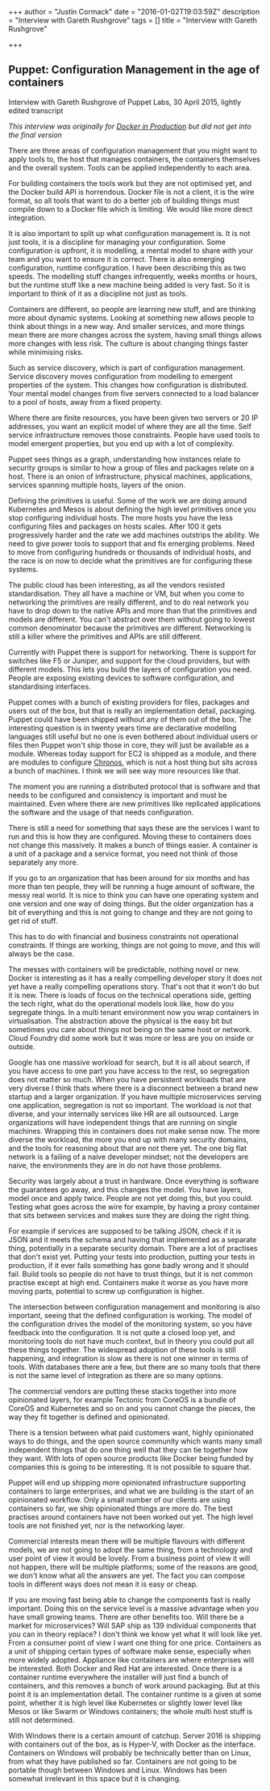 +++
author = "Justin Cormack"
date = "2016-01-02T19:03:59Z"
description = "Interview with Gareth Rushgrove"
tags = []
title = "Interview with Gareth Rushgrove"

+++

## Puppet: Configuration Management in the age of containers

Interview with Gareth Rushgrove of Puppet Labs, 30 April 2015, lightly edited transcript

<em>This interview was originally for [Docker in Production](http://shop.oreilly.com/product/9781939902184.do) but did not get into the final version</em>

There are three areas of configuration management that you might want to apply tools to, the host that manages containers, the containers themselves and the overall system. Tools can be applied independently to each area.

For building containers the tools work but they are not optimised yet, and the Docker build API is horrendous. Docker file is not a client, it is the wire format, so all tools that want to do a better job of building things must compile down to a Docker file which is limiting. We would like more direct integration.

It is also important to split up what configuration management is. It is not just tools, it is a discipline for managing your configuration. Some configuration is upfront, it is modelling, a mental model to share with your team and you want to ensure it is correct. There is also emerging configuration, runtime configuration. I have been describing this as two speeds. The modelling stuff changes infrequently, weeks months or hours, but the runtime stuff like a new machine being added is very fast. So it is important to think of it as a discipline not just as tools.

Containers are different, so people are learning new stuff, and are thinking more about dynamic systems. Looking at something new allows people to think about things in a new way. And smaller services, and more things mean there are more changes across the system, having small things allows more changes with less risk. The culture is about changing things faster while minimising risks.

Such as service discovery, which is part of configuration management. Service discovery moves configuration from modelling to emergent properties of the system. This changes how configuration is distributed. Your mental model changes from five servers connected to a load balancer to a pool of hosts, away from a fixed property.

Where there are finite resources, you have been given two servers or 20 IP addresses, you want an explicit model of where they are all the time. Self service infrastructure removes those constraints. People have used tools to model emergent properties, but you end up with a lot of complexity.

Puppet sees things as a graph, understanding how instances relate to security groups is similar to how a group of files and packages relate on a host. There is an onion of infrastructure, physical machines, applications, services spanning multiple hosts, layers of the onion.

Defining the primitives is useful. Some of the work we are doing around Kubernetes and Mesos is about defining the high level primitives once you stop configuring individual hosts. The more hosts you have the less configuring files and packages on hosts scales. After 100 it gets progressively harder and the rate we add machines outstrips the ability. We need to give power tools to support that and fix emerging problems. Need to move from configuring hundreds or thousands of individual hosts, and the race is on now to decide what the primitives are for configuring these systems.

The public cloud has been interesting, as all the vendors resisted standardisation. They all have a machine or VM, but when you come to networking the primitives are really different, and to do real network you have to drop down to the native APIs and more than that the primitives and models are different. You can't abstract over them without going to lowest common denominator because the primitives are different. Networking is still a killer where the primitives and APIs are still different.

Currently with Puppet there is support for networking. There is support for switches like F5 or Juniper, and support for the cloud providers, but with different models. This lets you build the layers of configuration you need. People are exposing existing devices to software configuration, and standardising interfaces.

Puppet comes with a bunch of existing providers for files, packages and users out of the box, but that is really an implementation detail, packaging. Puppet could have been shipped without any of them out of the box. The interesting question is in twenty years time are declarative modelling languages still useful but no one is even bothered about individual users or files then Puppet won't ship those in core, they will just be available as a module. Whereas today support for EC2 is shipped as a module, and there are modules to configure [Chronos](https://github.com/mesos/chronos), which is not a host thing but sits across a bunch of machines. I think we will see way more resources like that.

The moment you are running a distributed protocol that is software and that needs to be configured and consistency is important and must be maintained. Even where there are new primitives like replicated applications the software and the usage of that needs configuration.

There is still a need for something that says these are the services I want to run and this is how they are configured. Moving these to containers does not change this massively. It makes a bunch of things easier. A container is a unit of a package and a service format, you need not think of those separately any more.

If you go to an organization that has been around for six months and has more than ten people, they will be running a huge amount of software, the messy real world. It is nice to think you can have one operating system and one version and one way of doing things. But the older organization has a bit of everything and this is not going to change and they are not going to get rid of stuff.

This has to do with financial and business constraints not operational constraints. If things are working, things are not going to move, and this will always be the case.

The messes with containers will be predictable, nothing novel or new. Docker is interesting as it has a really compelling developer story it does not yet have a really compelling operations story. That's not that it won't do but it is new. There is loads of focus on the technical operations side, getting the tech right, what do the operational models look like, how do you segregate things. In a multi tenant environment now you wrap containers in virtualisation. The abstraction above the physical is the easy bit but sometimes you care about things not being on the same host or network. Cloud Foundry did some work but it was more or less are you on inside or outside.

Google has one massive workload for search, but it is all about search, if you have access to one part you have access to the rest, so segregation does not matter so much. When you have persistent workloads that are very diverse I think thats where there is a disconnect between a brand new startup and a larger organization. If you have multiple microservices serving one application, segregation is not so important. The workload is not that diverse, and your internally services like HR are all outsourced. Large organizations will have independent things that are running on single machines. Wrapping this in containers does not make sense now. The more diverse the workload, the more you end up with many security domains, and the tools for reasoning about that are not there yet. The one big flat network is a failing of a naive developer mindset; not the developers are naive, the environments they are in do not have those problems.

Security was largely about a trust in hardware. Once everything is software the guarantees go away, and this changes the model. You have layers, model once and apply twice. People are not yet doing this, but you could. Testing what goes across the wire for example, by having a proxy container that sits between services and makes sure they are doing the right thing.

For example if services are supposed to be talking JSON, check if it is JSON and it meets the schema and having that implemented as a separate thing, potentially in a separate security domain. There are a lot of practises that don't exist yet. Putting your tests into production, putting your tests in production, if it ever fails something has gone badly wrong and it should fail. Build tools so people do not have to trust things, but it is not common practise except at high end. Containers make it worse as you have more moving parts, potential to screw up configuration is higher.

The intersection between configuration management and monitoring is also important, seeing that the defined configuration is working. The model of the configuration drives the model of the monitoring system, so you have feedback into the configuration. It is not quite a closed loop yet, and monitoring tools do not have much context, but in theory you could put all these things together. The widespread adoption of these tools is still happening, and integration is slow as there is not one winner in terms of tools. With databases there are a few, but there are so many tools that there is not the same level of integration as there are so many options.

The commercial vendors are putting these stacks together into more opinionated layers, for example Tectonic from CoreOS is a bundle of CoreOS and Kubernetes and so on and you cannot change the pieces, the way they fit together is defined and opinionated.

There is a tension between what paid customers want, highly opinionated ways to do things, and the open source community which wants many small independent things that do one thing well that they can tie together how they want. With lots of open source products like Docker being funded by companies this is going to be interesting. It is not possible to square that.

Puppet will end up shipping more opinionated infrastructure supporting containers to large enterprises, and what we are building is the start of an opinionated workflow. Only a small number of our clients are using containers so far, we ship opinionated things are more do. The best practises around containers have not been worked out yet. The high level tools are not finished yet, nor is the networking layer.

Commercial interests mean there will be multiple flavours with different models, we are not going to adopt the same thing, from a technology and user point of view it would be lovely. From a business point of view it will not happen, there will be multiple platforms; some of the reasons are good, we don't know what all the answers are yet. The fact you can compose tools in different ways does not mean it is easy or cheap.

If you are moving fast being able to change the components fast is really important. Doing this on the service level is a massive advantage when you have small growing teams. There are other benefits too. Will there be a market for microservices? Will SAP ship as 139 individual components that you can in theory replace? I don't think we know yet what it will look like yet. From a consumer point of view I want one thing for one price. Containers as a unit of shipping certain types of software make sense, especially when more widely adopted. Appliance like containers are where enterprises will be interested. Both Docker and Red Hat are interested. Once there is a container runtime everywhere the installer will just find a bunch of containers, and this removes a bunch of work around packaging. But at this point it is an implementation detail. The container runtime is a given at some point, whether it is high level like Kubernetes or slightly lower level like Mesos or like Swarm or Windows containers; the whole multi host stuff is still not determined.

With Windows there is a certain amount of catchup. Server 2016 is shipping with containers out of the box, as is Hyper-V, with Docker as the interface. Containers on Windows will probably be technically better than on Linux, from what they have published so far. Containers are not going to be portable though between Windows and Linux. Windows has been somewhat irrelevant in this space but it is changing.


